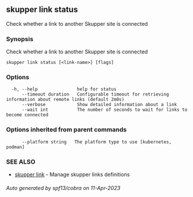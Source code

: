 ## skupper link status

Check whether a link to another Skupper site is connected

### Synopsis

Check whether a link to another Skupper site is connected

```
skupper link status [<link-name>] [flags]
```

### Options

```
  -h, --help               help for status
      --timeout duration   Configurable timeout for retrieving information about remote links (default 2m0s)
      --verbose            Show detailed information about a link
      --wait int           The number of seconds to wait for links to become connected
```

### Options inherited from parent commands

```
      --platform string   The platform type to use [kubernetes, podman]
```

### SEE ALSO

* [skupper link](skupper_link.md)	 - Manage skupper links definitions

###### Auto generated by spf13/cobra on 11-Apr-2023
